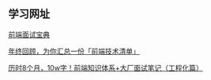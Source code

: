 ## 学习网址

[前端面试宝典](http://static.kancloud.cn/pillys/qianduan)

[年终回顾，为你汇总一份「前端技术清单」](https://juejin.cn/post/6844903704450039815)

[历时8个月，10w字！前端知识体系+大厂面试笔记（工程化篇）](https://juejin.cn/post/7146976516692410376)

